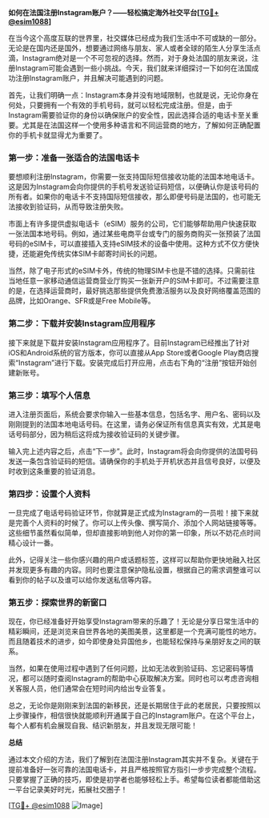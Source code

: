 **如何在法国注册Instagram账户？——轻松搞定海外社交平台[[TG💪+ @esim1088](https://t.me/s/esim1088)]**

在当今这个高度互联的世界里，社交媒体已经成为我们生活中不可或缺的一部分。无论是在国内还是国外，想要通过网络与朋友、家人或者全球的陌生人分享生活点滴，Instagram绝对是一个不可忽视的选择。然而，对于身处法国的朋友来说，注册Instagram可能会遇到一些小挑战。今天，我们就来详细探讨一下如何在法国成功注册Instagram账户，并且解决可能遇到的问题。

首先，让我们明确一点：Instagram本身并没有地域限制，也就是说，无论你身在何处，只要拥有一个有效的手机号码，就可以轻松完成注册。但是，由于Instagram需要验证你的身份以确保账户的安全性，因此选择合适的电话卡至关重要。尤其是在法国这样一个使用多种语言和不同运营商的地方，了解如何正确配置你的手机卡就显得尤为重要了。

### 第一步：准备一张适合的法国电话卡

要想顺利注册Instagram，你需要一张支持国际短信接收功能的法国本地电话卡。这是因为Instagram会向你提供的手机号发送验证码短信，以便确认你是该号码的所有者。如果你的电话卡不支持国际短信接收，那么即便号码是法国的，也可能无法接收到验证码，从而导致注册失败。

市面上有许多提供虚拟电话卡（eSIM）服务的公司，它们能够帮助用户快速获取一张法国本地号码。例如，通过某些电商平台或专门的服务商购买一张预装了法国号码的eSIM卡，可以直接插入支持eSIM技术的设备中使用。这种方式不仅方便快捷，还能避免传统实体SIM卡邮寄时间长的问题。

当然，除了电子形式的eSIM卡外，传统的物理SIM卡也是不错的选择。只需前往当地任意一家移动通信运营商营业厅购买一张新开户的SIM卡即可。不过需要注意的是，在选择运营商时，最好挑选那些提供免费激活服务以及良好网络覆盖范围的品牌，比如Orange、SFR或是Free Mobile等。

### 第二步：下载并安装Instagram应用程序

接下来就是下载并安装Instagram应用程序了。目前Instagram已经推出了针对iOS和Android系统的官方版本，你可以直接从App Store或者Google Play商店搜索“Instagram”进行下载。安装完成后打开应用，点击右下角的“注册”按钮开始创建新账号。

### 第三步：填写个人信息

进入注册页面后，系统会要求你输入一些基本信息，包括名字、用户名、密码以及刚刚提到的法国本地电话号码。在这里，请务必保证所有信息真实有效，尤其是电话号码部分，因为稍后这将成为接收验证码的关键步骤。

输入完上述内容之后，点击“下一步”。此时，Instagram将会向你提供的法国号码发送一条包含验证码的短信。请确保你的手机处于开机状态并且信号良好，以便及时收到这条重要的验证消息。

### 第四步：设置个人资料

一旦完成了电话号码验证环节，你就算是正式成为Instagram的一员啦！接下来就是完善个人资料的时候了。你可以上传头像、撰写简介、添加个人网站链接等等。这些细节虽然看似简单，但却直接影响到他人对你的第一印象，所以不妨花点时间精心设计一番。

此外，记得关注一些你感兴趣的用户或话题标签，这样可以帮助你更快地融入社区并发现更多有趣的内容。同时也要注意保护隐私设置，根据自己的需求调整谁可以看到你的帖子以及谁可以给你发送私信等内容。

### 第五步：探索世界的新窗口

现在，你已经准备好开始享受Instagram带来的乐趣了！无论是分享日常生活中的精彩瞬间，还是浏览来自世界各地的美图美景，这里都是一个充满可能性的地方。而且随着技术的进步，如今即使身处异国他乡，也能轻松保持与亲朋好友之间的联系。

当然，如果在使用过程中遇到了任何问题，比如无法收到验证码、忘记密码等情况，都可以随时查阅Instagram的帮助中心获取解决方案。同时也可以考虑咨询相关客服人员，他们通常会在短时间内给出专业答复。

总之，无论你是刚刚来到法国的新移民，还是长期居住于此的老居民，只要按照以上步骤操作，相信很快就能顺利开通属于自己的Instagram账户。在这个平台上，每个人都有机会展现自我、结识新朋友，并且发现无限可能！

**总结**

通过本文介绍的方法，我们了解到在法国注册Instagram其实并不复杂。关键在于提前准备好一张可靠的法国电话卡，并且严格按照官方指引一步步完成整个流程。只要掌握了正确的技巧，即使是初学者也能够轻松上手。希望每位读者都能借助这一平台记录美好时光，拓展社交圈子！

[[TG💪+ @esim1088](https://t.me/s/esim1088) ![Image](https://i.postimg.cc/4NQfJmqS/Snipaste-2025-05-13-00-14-12.png)]